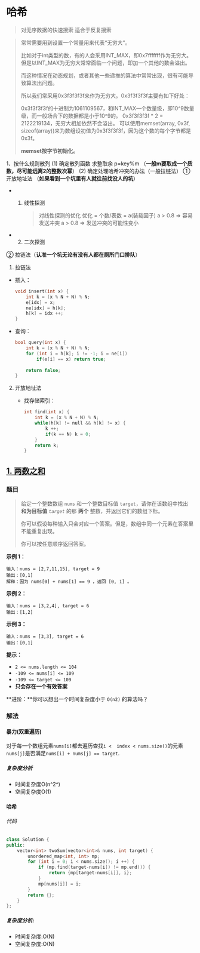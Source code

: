 # 哈希

> 对无序数据的快速搜索
> 适合于反复搜索

> 常常需要用到设置一个常量用来代表“无穷大”。
>
> 比如对于int类型的数，有的人会采用INT_MAX，即0x7fffffff作为无穷大。但是以INT_MAX为无穷大常常面临一个问题，即加一个其他的数会溢出。
>
> 而这种情况在动态规划，或者其他一些递推的算法中常常出现，很有可能导致算法出问题。
>
> 所以我们常采用0x3f3f3f3f来作为无穷大。0x3f3f3f3f主要有如下好处：
>
> 0x3f3f3f3f的十进制为1061109567，和INT_MAX一个数量级，即10^9数量级，而一般场合下的数据都是小于10^9的。
> 0x3f3f3f3f * 2 = 2122219134，无穷大相加依然不会溢出。
> 可以使用memset(array, 0x3f, sizeof(array))来为数组设初值为0x3f3f3f3f，因为这个数的每个字节都是0x3f。
>
> **memset按字节初始化。**

1、按什么规则散列
(1)	确定散列函数 求整取余 p=key%m （**一般m要取成一个质数，尽可能远离2的整数次幂**）
(2)	确定处理哈希冲突的办法（一般拉链法）
①	开放地址法 （**如果看到一个坑里有人就往前找没人的坑**）

- 1. 线性探测

		> 对线性探测的优化
		> 优化 = 个数/表数 = a(装载因子)
		> a > 0.8 => 容易发送冲突
		> a > 0.8 => 发送冲突的可能性变小

- 2)	二次探测

②	拉链法（**认准一个坑无论有没有人都在厕所门口排队**）

1. 拉链法

- 插入：

	```C++
	void insert(int x) {
	    int k = (x % N + N) % N;
	    e[idx] = x;
	    ne[idx] = h[k];
	    h[k] = idx ++;
	}
	```

- 查询：

	```C++
	bool query(int x) {
	    int k = (x % N + N) % N;
	    for (int i = h[k]; i != -1; i = ne[i]) 
	        if(e[i] == x) return true;
	        
	    return false;
	}
	```

2. 开放地址法

	- 找存储索引：

		```c++
		int find(int x) {
		    int k = (x % N + N) % N;
		    while(h[k] != null && h[k] != x) {
		        k ++;
		        if(k == N) k = 0;
		    }
		    return k;
		}
		```



## [1. 两数之和](https://leetcode.cn/problems/two-sum/)

### 题目

> 给定一个整数数组 `nums` 和一个整数目标值 `target`，请你在该数组中找出 **和为目标值** *`target`* 的那 **两个** 整数，并返回它们的数组下标。
>
> 你可以假设每种输入只会对应一个答案。但是，数组中同一个元素在答案里不能重复出现。
>
> 你可以按任意顺序返回答案。

**示例 1：**

```
输入：nums = [2,7,11,15], target = 9
输出：[0,1]
解释：因为 nums[0] + nums[1] == 9 ，返回 [0, 1] 。
```

**示例 2：**

```
输入：nums = [3,2,4], target = 6
输出：[1,2]
```

**示例 3：**

```
输入：nums = [3,3], target = 6
输出：[0,1]
```

**提示：**

- `2 <= nums.length <= 104`
- `-109 <= nums[i] <= 109`
- `-109 <= target <= 109`
- **只会存在一个有效答案**

**进阶：**你可以想出一个时间复杂度小于 `O(n2)` 的算法吗？

### 解法

#### 暴力(双重遍历)

对于每一个数组元素`nums[i]`都去遍历查找`i <  index < nums.size()`的元素`nums[j]`是否满足`nums[i] + nums[j] == target`.

##### 复杂度分析

- 时间复杂度O(n^2^)
- 空间复杂度O(1)

#### 哈希

###### 代码

```cpp
class Solution {
public:
    vector<int> twoSum(vector<int>& nums, int target) {
        unordered_map<int, int> mp;
        for (int i = 0; i < nums.size(); i ++) {
            if (mp.find(target-nums[i]) != mp.end()) {
                return {mp[target-nums[i]], i};
            }
            mp[nums[i]] = i;
        } 
        return {};
    }
};
```

##### 复杂度分析:

- 时间复杂度:O(N)
- 空间复杂度:O(N)

